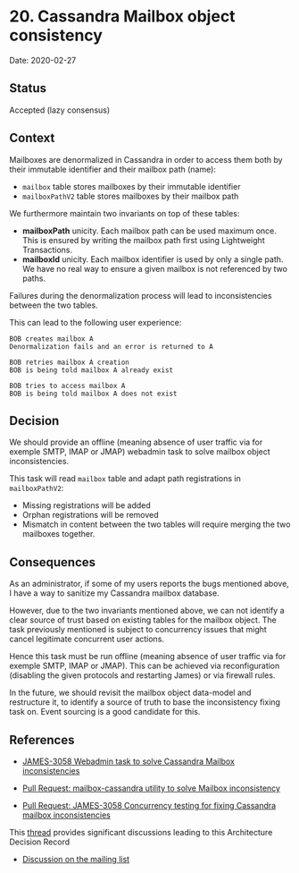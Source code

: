 # 20. Cassandra Mailbox object consistency

Date: 2020-02-27

## Status

Accepted (lazy consensus)

## Context

Mailboxes are denormalized in Cassandra in order to access them both by their immutable identifier and their mailbox 
path (name):

 - `mailbox` table stores mailboxes by their immutable identifier
 - `mailboxPathV2` table stores mailboxes by their mailbox path

We furthermore maintain two invariants on top of these tables:
 - **mailboxPath** unicity. Each mailbox path can be used maximum once. This is ensured by writing the mailbox path first
 using Lightweight Transactions.
 - **mailboxId** unicity. Each mailbox identifier is used by only a single path. We have no real way to ensure a given mailbox
 is not referenced by two paths.

Failures during the denormalization process will lead to inconsistencies between the two tables.

This can lead to the following user experience:

```
BOB creates mailbox A
Denormalization fails and an error is returned to A

BOB retries mailbox A creation
BOB is being told mailbox A already exist

BOB tries to access mailbox A
BOB is being told mailbox A does not exist
```

## Decision

We should provide an offline (meaning absence of user traffic via for exemple SMTP, IMAP or JMAP) webadmin task to 
solve mailbox object inconsistencies.

This task will read `mailbox` table and adapt path registrations in `mailboxPathV2`:
 - Missing registrations will be added
 - Orphan registrations will be removed
 - Mismatch in content between the two tables will require merging the two mailboxes together.

## Consequences

As an administrator, if some of my users reports the bugs mentioned above, I have a way to sanitize my Cassandra 
mailbox database.

However, due to the two invariants mentioned above, we can not identify a clear source of trust based on existing 
tables for the mailbox object. The task previously mentioned is subject to concurrency issues that might cancel 
legitimate concurrent user actions.

Hence this task must be run offline (meaning absence of user traffic via for exemple SMTP, IMAP or JMAP). This can be
achieved via reconfiguration (disabling the given protocols and restarting James) or via firewall rules.

In the future, we should revisit the mailbox object data-model and restructure it, to identify a source of truth to 
base the inconsistency fixing task on. Event sourcing is a good candidate for this.

## References

* [JAMES-3058 Webadmin task to solve Cassandra Mailbox inconsistencies](https://issues.apache.org/jira/browse/JAMES-3058)

* [Pull Request: mailbox-cassandra utility to solve Mailbox inconsistency](https://github.com/linagora/james-project/pull/3110)

* [Pull Request: JAMES-3058 Concurrency testing for fixing Cassandra mailbox inconsistencies](https://github.com/linagora/james-project/pull/3130)

This [thread](https://github.com/linagora/james-project/pull/3130#discussion_r383349596) provides significant discussions leading to this Architecture Decision Record

* [Discussion on the mailing list](https://www.mail-archive.com/server-dev@james.apache.org/msg64432.html)
